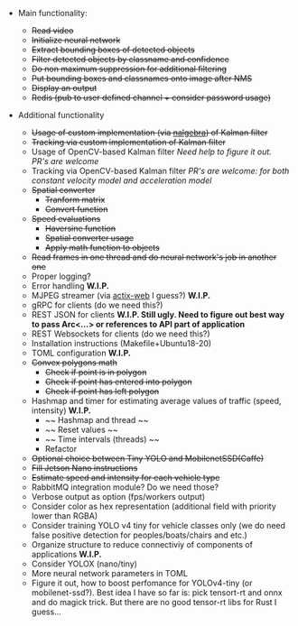 * Main functionality:
    * ~~Read video~~
    * ~~Initialize neural network~~
    * ~~Extract bounding boxes of detected objects~~
    * ~~Filter detected objects by classname and confidence~~
    * ~~Do non maximum suppression for additional filtering~~
    * ~~Put bounding boxes and classnames onto image after NMS~~
    * ~~Display an output~~
    * ~~Redis (pub to user defined channel + consider password usage)~~

* Additional functionality
    * ~~Usage of custom implementation (via [nalgebra](https://github.com/dimforge/nalgebra)) of Kalman filter~~
    * ~~Tracking via custom implementation of Kalman filter~~
    * Usage of OpenCV-based Kalman filter *Need help to figure it out. PR's are welcome* 
    * Tracking via OpenCV-based Kalman filter *PR's are welcome: for both constant velocity model and acceleration model*
    * ~~Spatial converter~~
        * ~~Tranform matrix~~
        * ~~Convert function~~
    * ~~Speed evaluations~~
        * ~~Haversine function~~
        * ~~Spatial converter usage~~
        * ~~Apply math function to objects~~
    * ~~Read frames in one thread and do neural network's job in another one~~
    * Proper logging?
    * Error handling __W.I.P.__
    * MJPEG streamer (via [actix-web](https://github.com/actix/actix-web#actix-web) I guess?) __W.I.P.__
    * gRPC for clients (do we need this?)
    * REST JSON for clients __W.I.P. Still ugly. Need to figure out best way to pass Arc<...> or references to API part of application__ 
    * REST Websockets for clients (do we need this?)
    * Installation instructions (Makefile+Ubuntu18-20)
    * TOML configuration __W.I.P.__
    * ~~Convex polygons math~~
        * ~~Check if point is in polygon~~
        * ~~Check if point has entered into polygon~~
        * ~~Check if point has left polygon~~
    * Hashmap and timer for estimating average values of traffic (speed, intensity) __W.I.P.__
        * ~~ Hashmap and thread ~~
        * ~~ Reset values ~~
        * ~~ Time intervals (threads) ~~
        * Refactor
    * ~~Optional choice between Tiny YOLO and MobilenetSSD(Caffe)~~
    * ~~Fill Jetson Nano instructions~~
    * ~~Estimate speed and intensity for each vehicle type~~
    * RabbitMQ integration module? Do we need those?
    * Verbose output as option (fps/workers output)
    * Consider color as hex representation (additional field with priority lower than RGBA)
    * Consider training YOLO v4 tiny for vehicle classes only (we do need false positive detection for peoples/boats/chairs and etc.)
    * Organize structure to reduce connectiviy of components of applications __W.I.P.__
    * Consider YOLOX (nano/tiny)
    * More neural network parameters in TOML
    * Figure it out, how to boost perfomance for YOLOv4-tiny (or mobilenet-ssd?). Best idea I have so far is: pick tensort-rt and onnx and do magick trick. But there are no good tensor-rt libs for Rust I guess...
